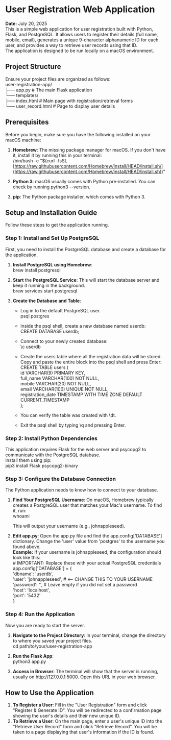 # **User Registration Web Application**

**Date:** July 20, 2025  
This is a simple web application for user registration built with Python, Flask, and PostgreSQL. It allows users to register their details (full name, mobile, email), generates a unique 9-character alphanumeric ID for each user, and provides a way to retrieve user records using that ID.  
The application is designed to be run locally on a macOS environment.

## **Project Structure**

Ensure your project files are organized as follows:  
user-registration-app/  
├── app.py           \# The main Flask application  
└── templates/  
    ├── index.html       \# Main page with registration/retrieval forms  
    └── user\_record.html \# Page to display user details

## **Prerequisites**

Before you begin, make sure you have the following installed on your macOS machine:

1. **Homebrew**: The missing package manager for macOS. If you don't have it, install it by running this in your terminal:  
   /bin/bash \-c "$(curl \-fsSL \[https://raw.githubusercontent.com/Homebrew/install/HEAD/install.sh\](https://raw.githubusercontent.com/Homebrew/install/HEAD/install.sh))"

2. **Python 3**: macOS usually comes with Python pre-installed. You can check by running python3 \--version.  
3. **pip**: The Python package installer, which comes with Python 3\.

## **Setup and Installation Guide**

Follow these steps to get the application running.

### **Step 1: Install and Set Up PostgreSQL**

First, you need to install the PostgreSQL database and create a database for the application.

1. **Install PostgreSQL using Homebrew**:  
   brew install postgresql

2. **Start** the **PostgreSQL Service**: This will start the database server and keep it running in the background.  
   brew services start postgresql

3. **Create the Database and Table**:  
   * Log in to the default PostgreSQL user.  
     psql postgres

   * Inside the psql shell, create a new database named userdb:  
     CREATE DATABASE userdb;

   * Connect to your newly created database:  
     \\c userdb

   * Create the users table where all the registration data will be stored. Copy and paste the entire block into the psql shell and press Enter:  
     CREATE TABLE users (  
         id VARCHAR(9) PRIMARY KEY,  
         full\_name VARCHAR(100) NOT NULL,  
         mobile VARCHAR(20) NOT NULL,  
         email VARCHAR(100) UNIQUE NOT NULL,  
         registration\_date TIMESTAMP WITH TIME ZONE DEFAULT CURRENT\_TIMESTAMP  
     );

   * You can verify the table was created with \\dt.  
   * Exit the psql shell by typing \\q and pressing Enter.

### **Step 2: Install Python Dependencies**

This application requires Flask for the web server and psycopg2 to communicate with the PostgreSQL database.  
Install them using pip:  
pip3 install Flask psycopg2-binary

### **Step 3: Configure the Database Connection**

The Python application needs to know how to connect to your database.

1. **Find Your PostgreSQL Username**: On macOS, Homebrew typically creates a PostgreSQL user that matches your Mac's username. To find it, run:  
   whoami

   This will output your username (e.g., johnappleseed).  
2. **Edit app.py**: Open the app.py file and find the app.config\['DATABASE'\] dictionary. Change the 'user' value from 'postgres' to the username you found above.  
   **Example:** If your username is johnappleseed, the configuration should look like this:  
   \# IMPORTANT: Replace these with your actual PostgreSQL credentials  
   app.config\['DATABASE'\] \= {  
       'dbname': 'userdb',  
       'user': 'johnappleseed', \# \<-- CHANGE THIS TO YOUR USERNAME  
       'password': '',          \# Leave empty if you did not set a password  
       'host': 'localhost',  
       'port': '5432'  
   }

### **Step 4: Run the Application**

Now you are ready to start the server.

1. **Navigate to the Project Directory**: In your terminal, change the directory to where you saved your project files.  
   cd path/to/your/user-registration-app

2. **Run the Flask App**:  
   python3 app.py

3. **Access in Browser**: The terminal will show that the server is running, usually on http://127.0.0.1:5000. Open this URL in your web browser.

## **How to Use the Application**

1. **To Register a User**: Fill in the "User Registration" form and click "Register & Generate ID". You will be redirected to a confirmation page showing the user's details and their new unique ID.  
2. **To Retrieve a User**: On the main page, enter a user's unique ID into the "Retrieve User Record" form and click "Retrieve Record". You will be taken to a page displaying that user's information if the ID is found.